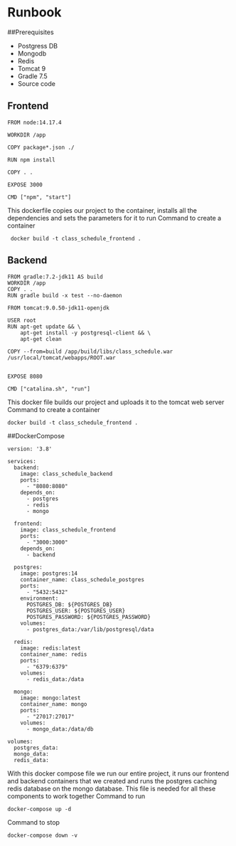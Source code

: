 # Runbook

##Prerequisites
- Postgress DB
- Mongodb
- Redis
- Tomcat 9
- Gradle 7.5
- Source code

## Frontend
```
FROM node:14.17.4

WORKDIR /app

COPY package*.json ./

RUN npm install

COPY . .

EXPOSE 3000

CMD ["npm", "start"]
```
This dockerfile copies our project to the container, installs all the dependencies and sets the parameters for it to run
Сommand to create a container
```
 docker build -t class_schedule_frontend .
```
## Backend
```
FROM gradle:7.2-jdk11 AS build
WORKDIR /app
COPY . .
RUN gradle build -x test --no-daemon

FROM tomcat:9.0.50-jdk11-openjdk

USER root
RUN apt-get update && \
    apt-get install -y postgresql-client && \
    apt-get clean

COPY --from=build /app/build/libs/class_schedule.war /usr/local/tomcat/webapps/ROOT.war


EXPOSE 8080

CMD ["catalina.sh", "run"]
```
This docker file builds our project and uploads it to the tomcat web server
Сommand to create a container
```
docker build -t class_schedule_frontend .
```
##DockerCompose
```
version: '3.8'

services:
  backend:
    image: class_schedule_backend
    ports:
      - "8080:8080"
    depends_on:
      - postgres
      - redis
      - mongo

  frontend:
    image: class_schedule_frontend
    ports:
      - "3000:3000"
    depends_on:
      - backend

  postgres:
    image: postgres:14
    container_name: class_schedule_postgres
    ports:
      - "5432:5432"
    environment:
      POSTGRES_DB: ${POSTGRES_DB}
      POSTGRES_USER: ${POSTGRES_USER}
      POSTGRES_PASSWORD: ${POSTGRES_PASSWORD}
    volumes:
      - postgres_data:/var/lib/postgresql/data

  redis:
    image: redis:latest
    container_name: redis
    ports:
      - "6379:6379"
    volumes:
      - redis_data:/data

  mongo:
    image: mongo:latest
    container_name: mongo
    ports:
      - "27017:27017"
    volumes:
      - mongo_data:/data/db

volumes:
  postgres_data:
  mongo_data:
  redis_data:
```
With this docker compose file we run our entire project, 
it runs our frontend and backend containers that we created and 
runs the postgres caching redis database on the mongo database. 
This file is needed for all these components to work together
Command to run
```
docker-compose up -d
```
Command to stop
```
docker-compose down -v 
```
